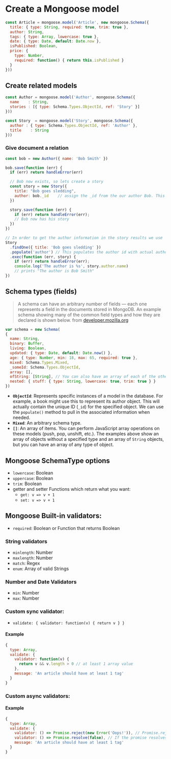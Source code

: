 # Create a Mongoose model

```js
const Article = mongoose.model('Article', new mongoose.Schema({
  title: { type: String, required: true, trim: true },
  author: String,
  tags: { type: Array, lowercase: true },
  date: { type: Date, default: Date.now },
  isPublished: Boolean,
  price: {
    type: Number,
    required: function() { return this.isPublished }
  }
}))
```

## Create related models

```js
const Author = mongoose.model('Author', mongoose.Schema({
  name    : String,
  stories : [{ type: Schema.Types.ObjectId, ref: 'Story' }]
}))

const Story  = mongoose.model('Story', mongoose.Schema({
  author : { type: Schema.Types.ObjectId, ref: 'Author' },
  title    : String
}))
```

### Give document a relation

```js
const bob = new Author({ name: 'Bob Smith' })

bob.save(function (err) {
  if (err) return handleError(err)

  // Bob now exists, so lets create a story
  const story = new Story({
    title: "Bob goes sledding",
    author: bob._id    // assign the _id from the our author Bob. This ID is created by default!
  })

  story.save(function (err) {
    if (err) return handleError(err);
    // Bob now has his story
  })
})

// In order to get the author information in the story results we use `populate()`, as shown below.
Story
  .findOne({ title: 'Bob goes sledding' })
  .populate('author') // This populates the author id with actual author information!
  .exec(function (err, story) {
    if (err) return handleError(err);
    console.log('The author is %s', story.author.name)
    // prints "The author is Bob Smith"
})
```

## Schema types (fields)

> A schema can have an arbitrary number of fields — each one represents a field in the documents stored in MongoDB. An example schema showing many of the common field types and how they are declared is shown below.
> from [developer.mozilla.org][mozilla-express-mongoose]

```js
var schema = new Schema(
{
  name: String,
  binary: Buffer,
  living: Boolean,
  updated: { type: Date, default: Date.now() },
  age: { type: Number, min: 18, max: 65, required: true },
  mixed: Schema.Types.Mixed,
  _someId: Schema.Types.ObjectId,
  array: [],
  ofString: [String], // You can also have an array of each of the other types too.
  nested: { stuff: { type: String, lowercase: true, trim: true } }
})
```

- **`ObjectId`**: Represents specific instances of a model in the database. For example, a book might use this to represent its author object. This will actually contain the unique ID (`_id`) for the specified object. We can use the `populate()` method to pull in the associated information when needed.
- **`Mixed`**: An arbitrary schema type.
- **`[]`**: An array of items. You can perform JavaScript array operations on these models (push, pop, unshift, etc.). The examples above show an array of objects without a specified type and an array of `String` objects, but you can have an array of any type of object.

## Mongoose SchemaType options

- `lowercase`: Boolean
- `uppercase`: Boolean
- `trim`: Boolean
- getter and setter Functions which return what you want:
  - `get: v => v + 1`
  - `set: v => v + 1`

## Mongoose Built-in validators:

- `required`: Boolean or Function that returns Boolean

### String validators

- `minlength`: Number
- `maxlength`: Number
- `match`: Regex
- `enum`: Array of valid Strings

### Number and Date Validators

- `min`: Number
- `max`: Number

### Custom sync validator:

- `validate: { validator: function(v) { return v } }`

#### Example

```js
{
  type: Array,
  validate: {
    validator: function(v) {
      return v && v.length > 0 // at least 1 array value
    },
    message: 'An article should have at least 1 tag'
  }
}
```

### Custom async validators:

#### Example

```js
{
  type: Array,
  validate: {
    validator: () => Promise.reject(new Error('Oops!')), // Promise.reject, Mongoose will use the given error
    validator: () => Promise.resolve(false), // If the promise resolves to `false`, Mongoose assumes the validator failed and creates an error with the given `message`.
    message: 'An article should have at least 1 tag'
  }
}
```

[mozilla-express-mongoose]: https://developer.mozilla.org/en-US/docs/Learn/Server-side/Express_Nodejs/mongoose
